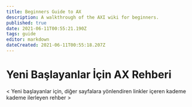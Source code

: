 ```yaml
---
title: Beginners Guide to AX
description: A walkthrough of the AXI wiki for beginners.
published: true
date: 2021-06-11T00:55:21.190Z
tags: guide
editor: markdown
dateCreated: 2021-06-11T00:55:18.207Z
---
```


# Yeni Başlayanlar İçin AX Rehberi


< Yeni başlayanlar için, diğer sayfalara yönlendiren linkler içeren kademe kademe ilerleyen rehber >